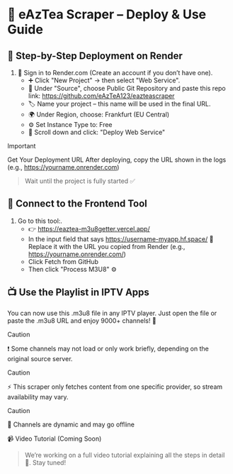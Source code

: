 # 📡 eAzTea Scraper – Deploy & Use Guide

## 🧩 Step-by-Step Deployment on Render

1. 🔐 Sign in to Render.com (Create an account if you don’t have one).
   - ➕ Click "New Project" → then select "Web Service".
   - 🔗 Under "Source", choose Public Git Repository and paste this repo link: https://github.com/eAzTeA123/eazteascraper
   - 🏷️ Name your project – this name will be used in the final URL.
   - 🌍 Under Region, choose: Frankfurt (EU Central) 
   - ⚙️ Set Instance Type to: Free
   - 🚀 Scroll down and click: "Deploy Web Service" 
   

> [!IMPORTANT]
> Get Your Deployment URL
>After deploying, copy the URL shown in the logs (e.g., https://yourname.onrender.com)

>Wait until the project is fully started ✅


## 🔄 Connect to the Frontend Tool
1. Go to this tool:.
   - 👉 https://eaztea-m3u8getter.vercel.app/
   - In the input field that says https://username-myapp.hf.space/ 🔁 Replace it with the URL you copied from Render (e.g., https://yourname.onrender.com/)
   - Click Fetch from GitHub 
   - Then click "Process M3U8" ⚙️
  

## 📺 Use the Playlist in IPTV Apps
You can now use this .m3u8 file in any IPTV player.
Just open the file or paste the .m3u8 URL and enjoy 9000+ channels! 🎉

> [!CAUTION]
> ❗ Some channels may not load or only work briefly, depending on the original source server.

> [!CAUTION]
> ⚡ This scraper only fetches content from one specific provider, so stream availability may vary.

> [!CAUTION]
> 🔁 Channels are dynamic and may go offline

📹 Video Tutorial (Coming Soon)
> We’re working on a full video tutorial explaining all the steps in detail 🎥. Stay tuned!
